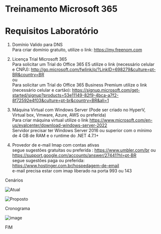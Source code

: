 # Treinamento Microsoft 365

# Requisitos Laboratório

1. Domínio Valido para DNS
   <br>Para criar domínio gratuito, utilize o link: https://my.freenom.com
   
2. Licença Trial Microsoft 365
   <br>Para solicitar um Trial do Office 365 E5 utilize o link (necessário celular e CNPJ): http://go.microsoft.com/fwlink/p/?LinkID=698279&culture=pt-BR&country=BR
   <br>ou
   <br>Para solicitar um Trial do Office 365 Business Premium utilize o link (necessário celular e cartão): https://signup.microsoft.com/get-started/signup?products=53e11149-82f9-4bca-a7f2-8f72592e4f03&culture=pt-br&country=BR&ali=1
   
3. Máquina Virtual com Windows Server (Pode ser criado no HyperV, Virtual box, Vmware, Azure, AWS ou preferida)  
   Para criar máquina virtual utilize o link https://www.microsoft.com/en-us/evalcenter/download-windows-server-2022
   <br>Servidor precisar ter Windows Server 2016 ou superior com o mínimo de 4 GB de RAM e o runtime do .NET 4.7.1+
   
4. Provedor de e-mail Imap com contas ativas
   <br>segue sugestões gratuitas ou preferida : https://www.umbler.com/br ou https://support.google.com/accounts/answer/27441?hl=pt-BR
   <br>segue sugestões paga ou preferida: https://www.hostinger.com.br/hospedagem-de-email
   <br>e-mail precisa estar com imap liberado na porta 993 ou 143 
   
Cenários 
   
![Atual](https://user-images.githubusercontent.com/49683486/172049836-9bc337f2-0b07-44e0-934a-0454f2b6690d.png)

![Proposto](https://user-images.githubusercontent.com/49683486/172049859-c72be4ea-a0ce-46b0-b716-f067d63dff50.png)

Cronograma

![image](https://user-images.githubusercontent.com/49683486/172044095-1d57bcc3-3f7f-4437-85f0-8c6c1d0f1b10.png)

FIM

